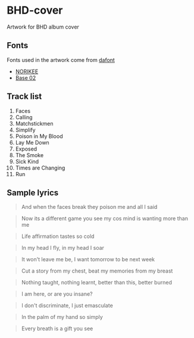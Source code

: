 # BHD-cover
Artwork for BHD album cover

## Fonts
Fonts used in the artwork come from [dafont](https://www.dafont.com)
- [NORIKEE](https://www.dafont.com/norikee.font)
- [Base 02](https://www.dafont.com/base-02.font)

## Track list
1. Faces
0. Calling
0. Matchstickmen
0. Simplify
0. Poison in My Blood
0. Lay Me Down
0. Exposed
0. The Smoke
0. Sick Kind
0. Times are Changing
0. Run

## Sample lyrics
> And when the faces break they poison me and all I said

> Now its a different game you see my cos mind is wanting more than me

> Life affirmation tastes so cold

> In my head I fly, in my head I soar

> It won't leave me be, I want tomorrow to be next week

> Cut a story from my chest, beat my memories from my breast

> Nothing taught, nothing learnt, better than this, better burned

> I am here, or are you insane?

> I don't discriminate, I just emasculate

> In the palm of my hand so simply

> Every breath is a gift you see	
